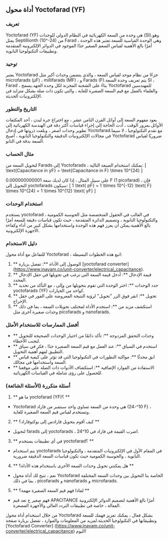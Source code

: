 ## أداة محول Yoctofarad (YF)

### تعريف
Yoctofarad (YF) هي وحدة من السعة الكهربائية في النظام الدولي للوحدات (SI).وهو يمثل Septillionth (10^-24) من Farad ، وهي الوحدة القياسية للسعة.تعتبر هذه الوحدة أمرًا بالغ الأهمية لقياس السعم الصغير جدًا الموجود في الدوائر الإلكترونية المتقدمة وتطبيقات التكنولوجيا النانوية.

### توحيد
يعتبر Yoctofarad جزءًا من نظام موحد لقياس السعة ، والذي يتضمن وحدات أكبر مثل microfarads (µF) ، millifarads (MF) ، و Farads (F).يتم تعريف وحدة السعة SI ، Farad ، بناءً على الشحنة المخزنة لكل وحدة الجهد.يسمح Yoctofarad للمهندسين والعلماء بالعمل مع قيم السعة الصغيرة للغاية ، والتي تكون ذات صلة بشكل متزايد في الإلكترونيات الحديثة.

### التاريخ والتطور
يعود مفهوم السعة إلى أوائل القرن الثامن عشر ، مع اختراع جرة ليدن ، أحد المكثفات الأوائل.بمرور الوقت ، أدت الحاجة إلى إجراء قياسات أكثر دقة في الهندسة الكهربائية إلى تطوير وحدات أصغر ، وبلغت ذروتها في إدخال Yoctofarad.مع تقدم التكنولوجيا ، لا سيما في مجالات الإلكترونيات الدقيقة والتكنولوجيا النانوية ، أصبح Yoctofarad ضروريًا لقياس السعة بدقة في النانو.

### مثال الحساب
لتحويل السعة من Farads إلى Yoctofarads ، يمكنك استخدام الصيغة التالية:
\[ \text{Capacitance in yF} = \text{Capacitance in F} \times 10^{24} \]

على سبيل المثال ، إذا كان لديك سعة 0.000000000001 F (1 picofarad) ، فإن التحويل إلى yoctofarads سيكون:
\[ 1 \text{ pF} = 1 \times 10^{-12} \text{ F} \times 10^{24} = 1 \times 10^{12} \text{ yF} \]

### استخدام الوحدات
يستخدم yoctofarad في الغالب في الحقول المتخصصة مثل الحوسبة الكمومية ، والتكنولوجيا النانوية ، وتصميم الدائرة المتقدمة ، حيث تكون قياسات دقيقة للسعة أمرًا بالغ الأهمية.يمكن أن يعزز فهم هذه الوحدة واستخدامها بشكل كبير من أداء وكفاءة الأجهزة الإلكترونية.

### دليل الاستخدام
للتفاعل مع أداة محول Yoctofarad ، اتبع هذه الخطوات البسيطة:
1. ** الوصول إلى الأداة **: تفضل بزيارة [yoctofarad converter] (https://www.inayam.co/unit-converter/electrical_capacitance).
2. ** قيمة الإدخال **: أدخل قيمة السعة التي ترغب في تحويلها في حقل الإدخال المحدد.
3. ** حدد الوحدات **: اختر الوحدة التي تقوم بتحويلها من وإلى ، مع التأكد من تحديد yoctofarads (YF) كواحد من الخيارات.
4. ** تحويل **: انقر فوق الزر "تحويل" لرؤية النتيجة المعروضة على الفور في حقل الإخراج.
5. ** استكشف مزيد من **: استخدم الأداة لمختلف تحويلات السعة ، بما في ذلك وحدات صغيرة أخرى مثل picofarads و nanofarads.

### أفضل الممارسات للاستخدام الأمثل
- ** وحدات التحقق المزدوجة **: تأكد دائمًا من اختيار الوحدات الصحيحة للتحويل لتجنب الأخطاء.
- ** استخدم في السياق **: عند العمل مع قيم السعة الصغيرة جدًا ، فكر في سياق التطبيق لفهم أهمية التحويل.
- ** ابق محدثًا **: مواكبة التطورات في التكنولوجيا التي قد تؤثر على كيفية قياس السعة واستخدامها في مجالك.
- ** الاستفادة من الموارد الإضافية **: استكشاف الأدوات ذات الصلة على موقعنا للحصول على رؤى شاملة في القياسات الكهربائية.

### أسئلة متكررة (الأسئلة الشائعة)

1. ** ما هو yoctofarad (YF)؟ **
- Yoctofarad هي وحدة من السعة تساوي واحد سبتمبر من فاراد (10^-24 F) ، وتستخدم لقياس قيم السعة الصغيرة للغاية.

2. ** كيف أقوم بتحويل فارادس إلى يوكتوفاراد؟ **
- لتحويل farads إلى yoctofarads ، اضرب القيمة في فاراد في 10^24.

3. ** في أي تطبيقات يستخدم yoctofarad؟ **
- يتم استخدام yoctofarads في المقام الأول في الإلكترونيات المتقدمة ، والتكنولوجيا النانوية ، والحوسبة الكمومية حيث تكون قياسات السعة الدقيقة ضرورية.

4. ** هل يمكنني تحويل وحدات السعة الأخرى باستخدام هذه الأداة؟ **
- نعم ، تتيح لك أداة محول Yoctofarad الخاصة بنا التحويل بين وحدات السعة المختلفة ، بما في ذلك picofarads و nanofarads و microfarads.

5. ** لماذا فهم قيم السعة الصغيرة مهمة؟ **
- فهم صغير ج تعد قيم APACITANCE أمرًا بالغ الأهمية لتصميم الدوائر الإلكترونية الفعالة ، خاصة في تطبيقات التردد العالي والأجهزة المصغرة.

من خلال استخدام أداة محول Yoctofarad بشكل فعال ، يمكنك تعزيز فهمك للسعة وتطبيقاتها في التكنولوجيا الحديثة.لمزيد من المعلومات والموارد ، تفضل بزيارة صفحة [Yoctofarad Converter] (https://www.inayam.co/unit-converter/electrical_capacitance) اليوم!